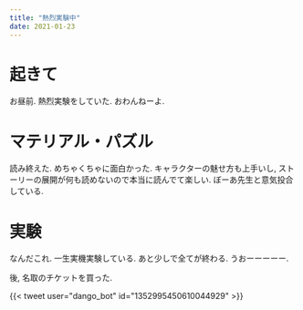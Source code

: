 ```yaml
---
title: "熱烈実験中"
date: 2021-01-23
---
```


# 起きて
お昼前. 熱烈実験をしていた. おわんねーよ.

# マテリアル・パズル
読み終えた. めちゃくちゃに面白かった. キャラクターの魅せ方も上手いし, ストーリーの展開が何も読めないので本当に読んでて楽しい. ぼーあ先生と意気投合している.

# 実験
なんだこれ. 一生実機実験している. あと少しで全てが終わる. うおーーーーー.

後, 名取のチケットを買った.

{{< tweet user="dango_bot" id="1352995450610044929" >}}